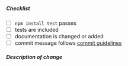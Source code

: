 <!--
Thank you for your pull request. Please review the below requirements.

Contributor guide: https://github.com/nodejs/node/blob/master/CONTRIBUTING.md
-->

##### Checklist
<!-- Remove items that do not apply. For completed items, change [ ] to [x]. -->

- [ ] `npm install test` passes
- [ ] tests are included <!-- Bug fixes and new features should include tests -->
- [ ] documentation is changed or added
- [ ] commit message follows [commit guidelines](https://github.com/nodejs/node/blob/master/CONTRIBUTING.md#commit-message-guidelines)

##### Description of change
<!-- Provide a description of the change -->

